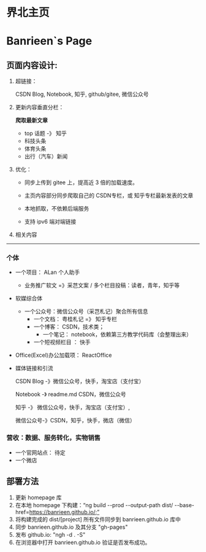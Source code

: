 # 界北主页
# Banrieen`s Page


页面内容设计:
--------------------------------------------------

1. 超链接：

   CSDN Blog,  Notebook,  知乎, github/gitee,  微信公众号

2. 更新内容垂直分栏：

   **爬取最新文章**
   * top 话题 -》 知乎
   * 科技头条
   * 体育头条
   * 出行（汽车）新闻

3. 优化：

   * 同步上传到 gitee 上，提高近 3 倍的加载速度。 

   * 主页内容部分同步爬取自己的 CSDN专栏，或 知乎专栏最新发表的文章

   * 本地抓取，不依赖后端服务

   * 支持 ipv6 端对端链接

4. 相关内容
-----------------------------------------------------

### 个体

* 一个项目： ALan 个人助手
   + 业务推广软文 =》采芑文案 / 多个栏目投稿：读者，青年，知乎等

* 软媒综合体
   * 一个公众号：微信公众号（采芑札记）聚合所有信息
      * 一个文档： 粤桂札记 =》 知乎专栏
      * 一个博客： CSDN，技术类；
         * 一个笔记： notebook，依赖第三方教学代码库（会整理出来）
      * 一个短视频栏目 ： 快手

* Office(Excel)办公加载项： ReactOffice

* 媒体链接和引流

   CSDN Blog -》微信公众号，快手，淘宝店（支付宝）

   Notebook -》 readme.md CSDN，微信公众号

   知乎 -》 微信公众号，快手，淘宝店（支付宝）, 
 
   微信公众号-》CSDN，知乎，快手，微店（微信）

### 营收：数据、服务转化，实物销售
* 一个官网站点： 待定 
* 一个微店


部署方法
--------------------------------------------------
1. 更新 homepage 库
2. 在本地 homepage 下构建：“ng build --prod --output-path dist/ --base-href=https://banrieen.github.io/;”
3. 将构建完成的 dist/[project] 所有文件同步到 banrieen.github.io 库中
4. 同步 banrieen.github.io 及其分支 "gh-pages" 
5. 发布 github.io: "ngh -d . -S"
6. 在浏览器中打开 banrieen.github.io 验证是否发布成功。


